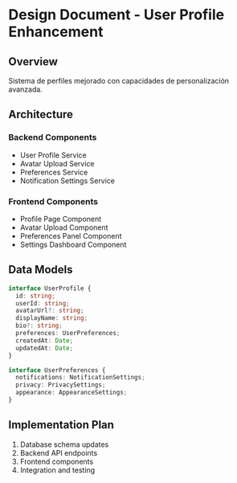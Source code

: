 # Design Document - User Profile Enhancement

## Overview

Sistema de perfiles mejorado con capacidades de personalización avanzada.

## Architecture

### Backend Components

- User Profile Service
- Avatar Upload Service
- Preferences Service
- Notification Settings Service

### Frontend Components

- Profile Page Component
- Avatar Upload Component
- Preferences Panel Component
- Settings Dashboard Component

## Data Models

```typescript
interface UserProfile {
  id: string;
  userId: string;
  avatarUrl?: string;
  displayName: string;
  bio?: string;
  preferences: UserPreferences;
  createdAt: Date;
  updatedAt: Date;
}

interface UserPreferences {
  notifications: NotificationSettings;
  privacy: PrivacySettings;
  appearance: AppearanceSettings;
}
```

## Implementation Plan

1. Database schema updates
2. Backend API endpoints
3. Frontend components
4. Integration and testing
